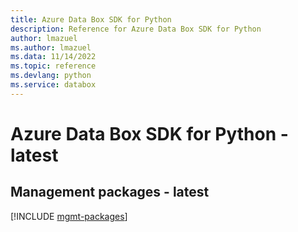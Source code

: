 ```yaml
---
title: Azure Data Box SDK for Python
description: Reference for Azure Data Box SDK for Python
author: lmazuel
ms.author: lmazuel
ms.data: 11/14/2022
ms.topic: reference
ms.devlang: python
ms.service: databox
---
```

# Azure Data Box SDK for Python - latest

## Management packages - latest
[!INCLUDE [mgmt-packages](data-box-mgmt-index.md)]